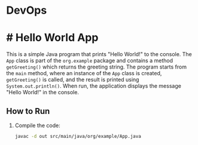 # DevOps
# # Hello World App

This is a simple Java program that prints "Hello World!" to the console. The `App` class is part of the `org.example` package and contains a method `getGreeting()` which returns the greeting string. The program starts from the `main` method, where an instance of the `App` class is created, `getGreeting()` is called, and the result is printed using `System.out.println()`. When run, the application displays the message "Hello World!" in the console.

## How to Run

1. Compile the code:
   ```bash
   javac -d out src/main/java/org/example/App.java
